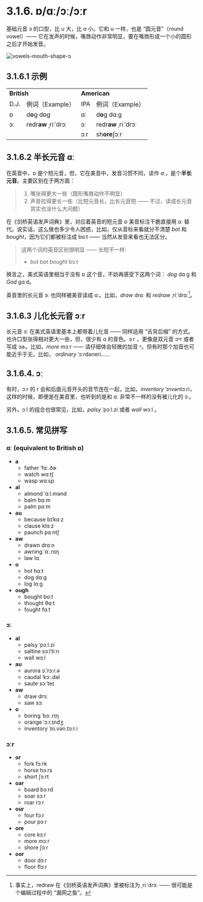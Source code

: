 # 3.1.6. <span class="pho">ɒ/ɑː/ɔː/ɔːr</span>

基础元音 <span class="pho">ɔ</span> 的口型，比 <span class="pho">u</span> 大，比 <span class="pho">ɑ</span> 小。它和 <span class="pho">u</span> 一样，也是 “圆元音”（round vowel）—— 它在发声的时候，嘴唇动作非常明显，要在嘴唇形成一个小的圆形之后才开始发音。

![vowels-mouth-shape-ɔ](/images/vowels-mouth-shape-ɔ.svg)

## 3.1.6.1 示例

<table>
<tbody>
<tr>
<td colspan="2"><strong>British</strong></td>
<td colspan="2"><strong>American</strong></td>
</tr>
<tr>
<td>D.J.</td>
<td>例词（Example）</td>
<td>IPA</td>
<td>例词（Example）</td>
</tr>
<tr>
<td><span class="pho">ɒ</span><span class="speak-word-inline" data-audio-uk-male="/audios/uk_phonetics_sound_sock_2023feb.mp3"></span></td>
<td>d<b>o</b>g <span class="pho alt">dɒɡ</span><span class="speak-word-inline" data-audio-uk-female="/audios/dog-uk-female.mp3" data-audio-uk-male="/audios/dog-uk-male.mp3"></span></td>
<td><span class="pho">ɑː</span><span class="speak-word-inline" data-audio-us-male="/audios/us_phonetics_sound_father_2023feb.mp3"></span></td>
<td>d<b>o</b>g <span class="pho alt">dɑːɡ</span><span class="speak-word-inline" data-audio-us-female="/audios/dog-us-female.mp3" data-audio-us-male="/audios/dog-us-male.mp3"></span></td>
</tr>
<tr>
<td><span class="pho">ɔː</span><span class="speak-word-inline" data-audio-uk-male="/audios/uk_phonetics_sound_horse_2023feb.mp3"></span></td>
<td>redr<b>aw</b> <span class="pho alt">ˌriːˈdrɔː</span><span class="speak-word-inline" data-audio-uk-female="/audios/redraw-uk-female.mp3" data-audio-uk-male="/audios/redraw-uk-male.mp3"></span></td>
<td><span class="pho">ɔː</span><span class="speak-word-inline" data-audio-us-male="/audios/us_phonetics_sound_horse_2023feb.mp3"></span></td>
<td>redr<b>aw</b> <span class="pho alt">ˌriːˈdrɔː</span><span class="speak-word-inline" data-audio-us-female="/audios/redraw-us-female.mp3" data-audio-us-male="/audios/redraw-us-male.mp3"></span></td>
</tr>
<tr>
<td></td>
<td></td>
<td><span class="pho">ɔːr</span><span class="speak-word-inline" data-audio-us-male="/audios/us_phonetics_sound_ho_rse_2023feb.mp3"></span></td>
<td>sh<b>ore</b><span class="pho alt">ʃɔːr</span><span class="speak-word-inline" data-audio-us-female="/audios/shore-us-female.mp3" data-audio-us-male="/audios/shore-us-male.mp3"></span></td>
</tr>
</tbody>
</table>

## 3.1.6.2 半长元音 <span class="pho">ɑː</span>

在英音中，<span class="pho">ɒ</span> 是个短元音，但，它在美音中，发音习惯不同，读作 <span class="pho">ɑː</span>，是个**半长元音**。主要区别在于两方面：

> 1. 嘴张得更大一些（圆形嘴唇动作不明显）
> 2. 声音拉得更长一些（比短元音长，比长元音短 —— 不过，读成长元音其实也没什么大问题）

在《剑桥英语发声词典》里，对应着英音的短元音 <span class="pho">ɒ</span> 美音标注干脆直接用 <span class="pho">ɑː</span> 替代。说实话，这么做也多少令人困惑，比如，仅从音标来看就分不清楚 *bot*<span class="speak-word-inline" data-audio-us-male="/audios/bot-us-male.mp3" data-audio-us-female="/audios/bot-us-female.mp3"></span> 和 *bought*<span class="speak-word-inline" data-audio-us-male="/audios/bought-us-male.mp3" data-audio-us-female="/audios/bought-us-female.mp3"></span>，因为它们都被标注成 <span class="pho alt">bɑːt</span> —— 当然从发音来看也无法区分。

> 这两个词的英音区别很明显 —— 长短不一样:
>
> * *bot* <span class="pho alt">bɒt</span> <span class="speak-word-inline" data-audio-uk-male="/audios/bot-uk-male.mp3" data-audio-uk-female="/audios/bot-uk-female.mp3"></span> *bought* <span class="pho alt">bɔːt</span> <span class="speak-word-inline" data-audio-uk-male="/audios/bought-uk-male.mp3" data-audio-uk-female="/audios/bought-uk-female.mp3"></span>

换言之，美式英语里相当于没有 <span class="pho">ɒ</span> 这个音，不妨再感受下这两个词： *dog* <span class="pho alt">dɑːg</span><span class="speak-word-inline" data-audio-us-male="/audios/dog-us-male.mp3" data-audio-us-female="/audios/dog-us-female.mp3"></span> 和 *God* <span class="pho alt">gɑːd</span><span class="speak-word-inline" data-audio-us-male="/audios/god-us-male.mp3" data-audio-us-female="/audios/god-us-female.mp3"></span>。

英音里的长元音 <span class="pho">ɔː</span> 也同样被美音读成 <span class="pho">ɑː</span>。比如，*draw* <span class="pho alt">drɑː</span><span class="speak-word-inline" data-audio-us-male="/audios/draw-us-male.mp3" data-audio-us-female="/audios/draw-us-female.mp3"></span> 和 *redraw* <span class="pho alt">ˌriːˈdrɑː</span><span class="speak-word-inline" data-audio-us-male="/audios/redraw-us-male.mp3" data-audio-us-female="/audios/redraw-us-female.mp3"></span>[^1]。

## 3.1.6.3 儿化长元音 <span class="pho">ɔːr</span>

长元音 <span class="pho">ɔː</span> 在美式英语里基本上都带着儿化音 —— 同样适用 “舌背后缩” 的方式。也许口型张得相对更大一些，但，很少有 <span class="pho">ɑ</span> 的音色。<span class="pho">ɔːr</span> ，更像是双元音 <span class="pho">ɔᵊr</span> 或者写成 <span class="pho">ɔɚ</span>。比如，*more* <span class="pho alt">mɔːr</span><span class="speak-word-inline" data-audio-us-male="/audios/more-us-male.mp3" data-audio-us-female="/audios/more-us-female.mp3"></span> —— 请仔细体会轻微的加音 <span class="pho">ᵊ</span>。但有时那个加音也可能近乎于无，比如， *ordinary* <span class="pho alt">ˈɔːrdəneri</span><span class="speak-word-inline" data-audio-us-male="/audios/ordinary-us-male.mp3" data-audio-us-female="/audios/ordinary-us-female.mp3"></span>……

## 3.1.6.4.  <span class="pho">ɔː</span>

有时，<span class="pho">ɔːr</span> 的 <span class="pho">r</span> 会和后面元音开头的音节连在一起，比如，*inventory* <span class="pho alt">ˈɪnvəntɔːri</span><span class="speak-word-inline" data-audio-us-male="/audios/inventory-us-male.mp3" data-audio-us-female="/audios/inventory-us-female.mp3"></span>，这样的时候，即便是在美音里，也听到的是和 <span class="pho">ɑː</span> 非常不一样的没有被儿化的 <span class="pho">ɔː</span>。

另外，<span class="pho">ɔːl</span> 的组合也很常见，比如，*palsy* <span class="pho alt">ˈpɔːl.zi</span> <span class="speak-word-inline" data-audio-us-male="/audios/palsy-us-male.mp3" data-audio-us-female="/audios/palsy-us-female.mp3"></span> 或者 *wall* <span class="pho alt">wɔːl</span> <span class="speak-word-inline" data-audio-us-male="/audios/wall-us-male.mp3" data-audio-us-female="/audios/wall-us-female.mp3"></span>。

## 3.1.6.5. 常见拼写

### <span class="pho">ɑː</span> (equivalent to British <span class="pho">ɒ</span>)

* **a**
  * father <span class="pho alt">ˈfɑː.ðɚ</span> <span class="speak-word-inline" data-audio-us-male="/audios/father-us-male.mp3" data-audio-us-female="/audios/father-us-female.mp3"></span>
  * watch <span class="pho alt">wɑːtʃ</span> <span class="speak-word-inline" data-audio-us-male="/audios/watch-us-male.mp3" data-audio-us-female="/audios/watch-us-female.mp3"></span>
  * wasp <span class="pho alt">wɑːsp</span> <span class="speak-word-inline" data-audio-us-male="/audios/wasp-us-male.mp3" data-audio-us-female="/audios/wasp-us-female.mp3"></span>
* **al**
  * almond <span class="pho alt">ˈɑːl.mənd</span> <span class="speak-word-inline" data-audio-us-male="/audios/almond-us-male.mp3" data-audio-us-female="/audios/almond-us-female.mp3"></span>
  * balm <span class="pho alt">bɑːm</span> <span class="speak-word-inline" data-audio-us-male="/audios/balm-us-male.mp3" data-audio-us-female="/audios/balm-us-female.mp3"></span>
  * palm <span class="pho alt">pɑːm</span> <span class="speak-word-inline" data-audio-us-male="/audios/palm-us-male.mp3" data-audio-us-female="/audios/palm-us-female.mp3"></span>
* **au**
  * because <span class="pho alt">bɪˈkɑːz</span> <span class="speak-word-inline" data-audio-us-male="/audios/because-us-male.mp3" data-audio-us-female="/audios/because-us-female.mp3"></span>
  * clause <span class="pho alt">klɑːz</span> <span class="speak-word-inline" data-audio-us-male="/audios/clause-us-male.mp3" data-audio-us-female="/audios/clause-us-female.mp3"></span>
  * paunch <span class="pho alt">pɑːntʃ</span> <span class="speak-word-inline" data-audio-us-male="/audios/paunch-us-male.mp3" data-audio-us-female="/audios/paunch-us-female.mp3"></span>
* **aw**
  * drawn <span class="pho alt">drɑːn</span> <span class="speak-word-inline" data-audio-us-male="/audios/drawn-us-male.mp3" data-audio-us-female="/audios/drawn-us-female.mp3"></span>
  * awning <span class="pho alt">ˈɑː.nɪŋ</span> <span class="speak-word-inline" data-audio-us-male="/audios/awning-us-male.mp3" data-audio-us-female="/audios/awning-us-female.mp3"></span>
  * law <span class="pho alt">lɑː</span> <span class="speak-word-inline" data-audio-us-male="/audios/law-us-male.mp3" data-audio-us-female="/audios/law-us-female.mp3"></span>
* **o**
  * hot <span class="pho alt">hɑːt</span> <span class="speak-word-inline" data-audio-us-male="/audios/hot-us-male.mp3" data-audio-us-female="/audios/hot-us-female.mp3"></span>
  * dog <span class="pho alt">dɑːɡ</span> <span class="speak-word-inline" data-audio-us-male="/audios/dog-us-male.mp3" data-audio-us-female="/audios/dog-us-female.mp3"></span>
  * log <span class="pho alt">lɑːɡ</span> <span class="speak-word-inline" data-audio-us-male="/audios/log-us-male.mp3" data-audio-us-female="/audios/log-us-female.mp3"></span>
* **ough**
  * bought <span class="pho alt">bɑːt</span> <span class="speak-word-inline" data-audio-us-male="/audios/bought-us-male.mp3" data-audio-us-female="/audios/bought-us-female.mp3"></span>
  * thought <span class="pho alt">θɑːt</span> <span class="speak-word-inline" data-audio-us-male="/audios/thought-us-male.mp3" data-audio-us-female="/audios/thought-us-female.mp3"></span>
  * fought <span class="pho alt">fɑːt</span> <span class="speak-word-inline" data-audio-us-male="/audios/fought-us-male.mp3" data-audio-us-female="/audios/fought-us-female.mp3"></span>

### <span class="pho">ɔː</span>

* **al**
  * palsy <span class="pho alt">ˈpɔːl.zi</span> <span class="speak-word-inline" data-audio-us-male="/audios/palsy-us-male.mp3" data-audio-us-female="/audios/palsy-us-female.mp3"></span>
  * saltine <span class="pho alt">sɔːlˈtiːn</span> <span class="speak-word-inline" data-audio-us-male="/audios/saltine-us-male.mp3" data-audio-us-female="/audios/saltine-us-female.mp3"></span>
  * wall <span class="pho alt">wɔːl</span> <span class="speak-word-inline" data-audio-us-male="/audios/wall-us-male.mp3" data-audio-us-female="/audios/wall-us-female.mp3"></span>
* **au**
  * aurora <span class="pho alt">ɔːˈrɔːr.ə</span> <span class="speak-word-inline" data-audio-us-male="/audios/aurora-us-male.mp3" data-audio-us-female="/audios/aurora-us-female.mp3"></span>
  * caudal <span class="pho alt">ˈkɔː.dəl</span> <span class="speak-word-inline" data-audio-us-male="/audios/caudal-us-male.mp3" data-audio-us-female="/audios/caudal-us-female.mp3"></span>
  * saute <span class="pho alt">sɔːˈteɪ</span> <span class="speak-word-inline" data-audio-us-male="/audios/saute-us-male.mp3" data-audio-us-female="/audios/saute-us-female.mp3"></span>
* **aw**
  * draw <span class="pho alt">drɔː</span> <span class="speak-word-inline" data-audio-us-male="/audios/draw-us-male.mp3" data-audio-us-female="/audios/draw-us-female.mp3"></span>
  * saw <span class="pho alt">sɔː</span> <span class="speak-word-inline" data-audio-us-male="/audios/saw-us-male.mp3" data-audio-us-female="/audios/saw-us-female.mp3"></span>
* **o**
  * boring <span class="pho alt">ˈbɔː.rɪŋ</span> <span class="speak-word-inline" data-audio-us-male="/audios/boring-us-male.mp3" data-audio-us-female="/audios/boring-us-female.mp3"></span>
  * orange <span class="pho alt">ˈɔːr.ɪndʒ</span> <span class="speak-word-inline" data-audio-us-male="/audios/orange-us-male.mp3" data-audio-us-female="/audios/orange-us-female.mp3"></span>
  * inventory <span class="pho alt">ˈɪn.vən.tɔːr.i</span> <span class="speak-word-inline" data-audio-us-male="/audios/inventory-us-male.mp3" data-audio-us-female="/audios/inventory-us-female.mp3"></span>

### <span class="pho">ɔːr</span>

* **or**
  * fork <span class="pho alt">fɔːrk</span> <span class="speak-word-inline" data-audio-us-male="/audios/fork-us-male.mp3" data-audio-us-female="/audios/fork-us-female.mp3"></span>
  * horse <span class="pho alt">hɔːrs</span> <span class="speak-word-inline" data-audio-us-male="/audios/horse-us-male.mp3" data-audio-us-female="/audios/horse-us-female.mp3"></span>
  * short <span class="pho alt">ʃɔːrt</span> <span class="speak-word-inline" data-audio-us-male="/audios/short-us-male.mp3" data-audio-us-female="/audios/short-us-female.mp3"></span>
* **oar**
  * board <span class="pho alt">bɔːrd</span> <span class="speak-word-inline" data-audio-us-male="/audios/board-us-male.mp3" data-audio-us-female="/audios/board-us-female.mp3"></span>
  * soar <span class="pho alt">sɔːr</span> <span class="speak-word-inline" data-audio-us-male="/audios/soar-us-male.mp3" data-audio-us-female="/audios/soar-us-female.mp3"></span>
  * roar <span class="pho alt">rɔːr</span> <span class="speak-word-inline" data-audio-us-male="/audios/roar-us-male.mp3" data-audio-us-female="/audios/roar-us-female.mp3"></span>
* **our**
  * four <span class="pho alt">fɔːr</span> <span class="speak-word-inline" data-audio-us-male="/audios/four-us-male.mp3" data-audio-us-female="/audios/four-us-female.mp3"></span>
  * pour <span class="pho alt">pɔːr</span> <span class="speak-word-inline" data-audio-us-male="/audios/pour-us-male.mp3" data-audio-us-female="/audios/pour-us-female.mp3"></span>
* **ore**
  * core <span class="pho alt">kɔːr</span> <span class="speak-word-inline" data-audio-us-male="/audios/core-us-male.mp3" data-audio-us-female="/audios/core-us-female.mp3"></span>
  * more <span class="pho alt">mɔːr</span> <span class="speak-word-inline" data-audio-us-male="/audios/more-us-male.mp3" data-audio-us-female="/audios/more-us-female.mp3"></span>
  * shore <span class="pho alt">ʃɔːr</span> <span class="speak-word-inline" data-audio-us-male="/audios/shore-us-male.mp3" data-audio-us-female="/audios/shore-us-female.mp3"></span>
* **oor**
  * door <span class="pho alt">dɔːr</span> <span class="speak-word-inline" data-audio-us-male="/audios/door-us-male.mp3" data-audio-us-female="/audios/door-us-female.mp3"></span>
  * floor <span class="pho alt">flɔːr</span> <span class="speak-word-inline" data-audio-us-male="/audios/floor-us-male.mp3" data-audio-us-female="/audios/floor-us-female.mp3"></span>

[^1]: 事实上，redraw 在《剑桥英语发声词典》里被标注为 <span class="pho alt">ˌriːˈdrɔː</span> —— 很可能是个编辑过程中的 “漏网之鱼”。
